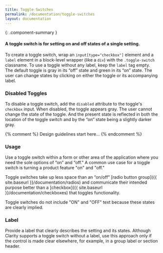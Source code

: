 ```yaml
---
title: Toggle Switches
permalink: /documentation/toggle-switches
layout: documentation
---
```


{: .component-summary }
#### A toggle switch is for setting on and off states of a single setting.

To create a toggle switch, wrap an <code class="clr-code">input[type="checkbox"]</code> element and a <code class="clr-code">label</code> element in a block-level wrapper (like a <code class="clr-code">div</code>) with the <code class="clr-code">.toggle-switch</code> classname. To use a toggle without any label, keep the <code class="clr-code">label</code> tag empty.
The default toggle is gray in its “off” state and green in its “on” state. The user can change states by clicking on either the toggle or its accompanying label.


### Disabled Toggles

To disable a toggle switch, add the <code class="clr-code">disabled</code> attribute to the toggle's <code class="clr-code">checkbox</code> input.
When disabled, the toggle appears gray. The user cannot change the state of the toggle. And the present state is reflected in both the location of the toggle switch and by the “on” state being a slightly darker gray.


<clr-toggles-demo></clr-toggles-demo>

{% comment %}
    Design guidelines start here...
{% endcomment %}

### Usage

Use a toggle switch within a form or other area of the application where you need the sole options of “on” and “off.” A common use case for a toggle switch is turning a product feature "on" and "off."

Toggle switches take up less space than an “on/off” [radio button group]({{ site.baseurl }}/documentation/radios) and communicate their intended purpose better than a [checkbox]({{ site.baseurl }}/documentation/checkboxes) that toggles functionality.

Toggle switches do not include "ON" and "OFF" text because these states are clearly implied.

### Label

Provide a label that clearly describes the setting and its states.  Although Clarity supports a toggle switch without a label, use this approach only if the control is made clear elsewhere, for example, in a group label or section header.

